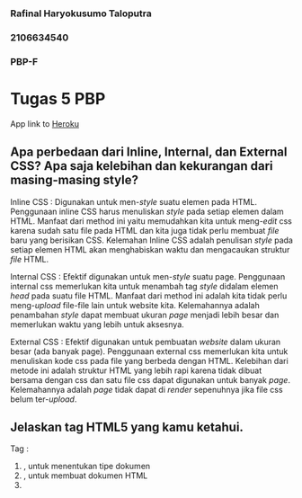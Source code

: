 ### Rafinal Haryokusumo Taloputra
### 2106634540
### PBP-F

# Tugas 5 PBP

App link to [Heroku](https://fikri-belum-sembuh.herokuapp.com/todolist/login/)

## Apa perbedaan dari Inline, Internal, dan External CSS? Apa saja kelebihan dan kekurangan dari masing-masing style?
Inline CSS : Digunakan untuk men-_style_ suatu elemen pada HTML. Penggunaan inline CSS harus menuliskan _style_ pada setiap elemen dalam HTML. Manfaat dari method ini yaitu memudahkan kita untuk meng-_edit_ css karena sudah satu file pada HTML dan kita juga tidak perlu membuat _file_ baru yang berisikan CSS. Kelemahan Inline CSS adalah penulisan _style_ pada setiap elemen HTML akan menghabiskan waktu dan mengacaukan struktur _file_ HTML.

Internal CSS : Efektif digunakan untuk men-_style_ suatu page. Penggunaan internal css memerlukan kita untuk menambah tag _style_ didalam elemen _head_ pada suatu file HTML. Manfaat dari method ini adalah kita tidak perlu meng-_upload_ file-file lain untuk website kita. Kelemahannya adalah penambahan _style_ dapat membuat ukuran _page_ menjadi lebih besar dan memerlukan waktu yang lebih untuk aksesnya.

External CSS : Efektif digunakan untuk pembuatan _website_ dalam ukuran besar (ada banyak page). Penggunaan external css memerlukan kita untuk menuliskan kode css pada file yang berbeda dengan HTML. Kelebihan dari metode ini adalah struktur HTML yang lebih rapi karena tidak dibuat bersama dengan css dan satu file css dapat digunakan untuk banyak _page_. Kelemahannya adalah _page_ tidak dapat di _render_ sepenuhnya jika file css belum ter-_upload_.

## Jelaskan tag HTML5 yang kamu ketahui.
Tag :
1. <!DOCTYPE> , untuk menentukan tipe dokumen
2. <html> , untuk membuat dokumen HTML
3. <title>, untuk judul suatu page
4. <p> , untuk menuliskan paragraf pada page
5. <h1>...<h6> , untuk heading suatu page
6. <br> , untuk membuat baris kosong
7. <!--...--> , untuk menuliskan komen
8. <form> , untuk membuat form input bagi user
9. <input> , untuk input user
10. <button> , untuk tombol yang dapat di klik user

## Jelaskan tipe-tipe CSS selector yang kamu ketahui.
1. Simple Selectors , memilih elemen untuk di _style_ berdasarkan nama, id, atau class
2. Attribute Selectors , memilih elemen untuk di _style_ berdasarkan atribut atau nilainya
3. Element Selectors, memilih elemen untuk di _style_ berdasarkan nama elemen tersebut
## Jelaskan bagaimana cara kamu mengimplementasikan checklist di atas.

  
